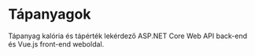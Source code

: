 # Tápanyagok

Tápanyag kalória és tápérték lekérdező ASP.NET Core Web API back-end és Vue.js front-end weboldal.